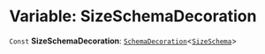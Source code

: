 # Variable: SizeSchemaDecoration

`Const` **SizeSchemaDecoration**: [`SchemaDecoration`](/en/auto-docs/fixed-layout-editor/interfaces/SchemaDecoration-1.md)<[`SizeSchema`](/en/auto-docs/fixed-layout-editor/interfaces/SizeSchema-1.md)>
